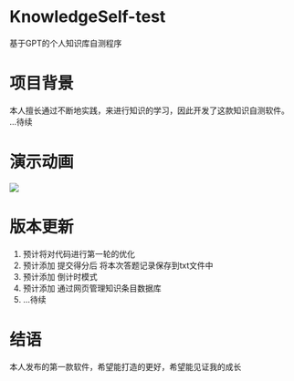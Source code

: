 # KnowledgeSelf-test
基于GPT的个人知识库自测程序
# 项目背景
本人擅长通过不断地实践，来进行知识的学习，因此开发了这款知识自测软件。
...待续
# 演示动画
[![](https://pic.imgdb.cn/item/64f695b2661c6c8e548efacb.gif)](https://pic.imgdb.cn/item/64f695b2661c6c8e548efacb.gif)
# 版本更新
1. 预计将对代码进行第一轮的优化
2. 预计添加 提交得分后 将本次答题记录保存到txt文件中
3. 预计添加 倒计时模式
4. 预计添加 通过网页管理知识条目数据库
5. ...待续
# 结语
本人发布的第一款软件，希望能打造的更好，希望能见证我的成长
